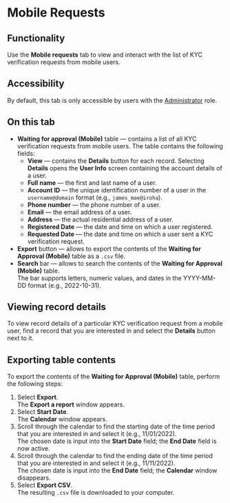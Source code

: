 # Mobile Requests

## Functionality

Use the **Mobile requests** tab to view and interact with the list of KYC verification requests from mobile users.

## Accessibility

By default, this tab is only accessible by users with the [Administrator](../roles.md#administrator) role.

## On this tab
- **Waiting for approval (Mobile)** table — contains a list of all KYC verification requests from mobile users. The table contains the following fields:
  - **View** — contains the **Details** button for each record. Selecting **Details** opens the **User Info** screen containing the account details of a user.
  - **Full name** — the first and last name of a user.
  - **Account ID** — the unique identification number of a user in the `username@domain` format (e.g., `james_mae@iroha`).
  - **Phone number** — the phone number of a user.
  - **Email** — the email address of a user.
  - **Address** — the actual residential address of a user.
  - **Registered Date** — the date and time on which a user registered.
  - **Requested Date** — the date and time on which a user sent a KYC verification request.
- **Export** button — allows to export the contents of the **Waiting for Approval (Mobile)** table as a `.csv` file.
- **Search** bar — allows to search the contents of the **Waiting for Approval (Mobile)** table.\
  The bar supports letters, numeric values, and dates in the YYYY-MM-DD format (e.g., 2022-10-31).

## Viewing record details

To view record details of a particular KYC verification request from a mobile user, find a record that you are interested in and select the **Details** button next to it.

## Exporting table contents

To export the contents of the **Waiting for Approval (Mobile)** table, perform the following steps:
1.  Select **Export**.\
    The **Export a report** window appears.
2.  Select **Start Date**.\
    The **Calendar** window appears.
3.  Scroll through the calendar to find the starting date of the time period that you are interested in and select it (e.g., 11/01/2022).\
    The chosen date is input into the **Start Date** field; the **End Date** field is now active.
4.  Scroll through the calendar to find the ending date of the time period that you are interested in and select it (e.g., 11/11/2022).\
    The chosen date is input into the **End Date** field; the **Calendar** window disappears.
5.  Select **Export CSV**.\
    The resulting `.csv` file is downloaded to your computer.
